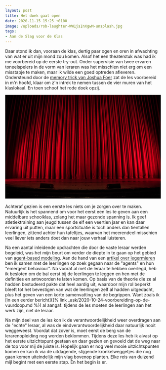 ```yaml
---
layout: post
title: Het doek gaat open
date: 2020-11-15 15:25 +0100
image: /uploads/rob-laughter-WW1jsInXgwM-unsplash.jpg
tags:
- Aan de Slag voor de Klas
---
```

Daar stond ik dan, vooraan de klas, dertig paar ogen en oren in afwachting van wat er uit mijn mond zou komen. Alsof het een theaterstuk was had ik me voorbereid op de eerste try-out. Onder supervisie van twee ervaren toneelspelers in de vorm van leraren was het misschien niet erg om een misstapje te maken, maar ik wilde een goed optreden afleveren. Ondersteund door de [memory trick van Joshua Foer](https://www.ted.com/talks/joshua_foer_feats_of_memory_anyone_can_do#t-946284) zat de les voorbereid in m'n hoofd, klaar om z'n intrek te nemen tussen de vier muren van het klaslokaal. En toen schoof het rode doek opzij.

![](/uploads/rob-laughter-WW1jsInXgwM-unsplash.jpg)

Achteraf gezien is een eerste les niets om je zorgen over te maken. Natuurlijk is het spannend om voor het eerst een les te geven aan een middelbare schoolklas, zolang het maar gezonde spanning is. Ik geef atletiektraining aan jeugd tussen de elf een veertien jaar en kan daar ervaring uit putten, maar een sportsituatie is toch anders dan tientallen leerlingen, zittend achter hun tafeltjes, waarvan het meerendeel misschien veel liever iets anders doet dan naar jouw verhaal luisteren.

Na een aantal inleidende opdrachten die door de vaste leraar werden begeleid, was het mijn beurt om verder de diepte in te gaan op het gebied van [agent-based modeling](https://en.wikipedia.org/wiki/Agent-based_model). Aan de hand van een [artikel over legermieren](https://www.quantamagazine.org/the-simple-algorithm-that-ants-use-to-build-bridges-20180226) ben ik samen met de leerlingen op zoek gegaan naar de "agents" en hun "emergent behaviour". Na vooraf al met de leraar te hebben overlegd, heb ik besloten om de bal eerst bij de leerlingen te leggen en hen met de definities en antwoorden te laten komen. Op basis van de theorie die ze al hadden bestudeerd pakte dat heel aardig uit, waardoor mijn rol beperkt bleeft tot het bevestigen van wat de leerlingen zelf al hadden uitgedacht, plus het geven van een korte samenvatting van de begrippen. Want zoals ik [in een eerder bericht]({% link _ask/2020-10-24-voorbereiding-op-de-vuurdoop.md %}) al aangaf: tijdens de les moeten de leerlingen aan het werk zijn, niet de leraar.

Na mijn deel van de les kon ik de verantwoordelijkheid weer overdragen aan de "echte" leraar, al was de eindverantwoordelijkheid daar natuurlijk nooit weggeweest. Voordat dat zover is, moet eerst de berg van de lerarenopleiding nog worden beklommen. Tijdens deze les heb ik alvast op het eerste uitzichtspunt gestaan en daar gezien en gevoeld dat de weg naar de top voor mij de juiste is. Hopelijk gaan er nog veel mooie uitzichtspunten komen en kan ik via de uitdagende, stijgende kronkelweggetjes die nog gaan komen uiteindelijk mijn vlag bovenop planten. Elke reis van duizend mijl begint met een eerste stap. En het begin is er.